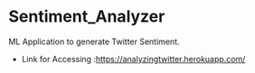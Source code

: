 # Sentiment_Analyzer
ML Application to generate Twitter Sentiment.

* Link for Accessing :https://analyzingtwitter.herokuapp.com/
